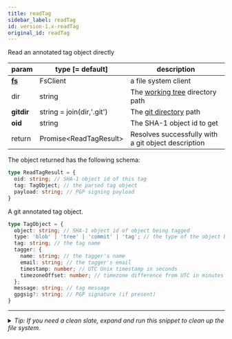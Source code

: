 ```yaml
---
title: readTag
sidebar_label: readTag
id: version-1.x-readTag
original_id: readTag
---
```


Read an annotated tag object directly

| param          | type [= default]          | description                                         |
| -------------- | ------------------------- | --------------------------------------------------- |
| [**fs**](./fs) | FsClient                  | a file system client                                |
| dir            | string                    | The [working tree](dir-vs-gitdir.md) directory path |
| **gitdir**     | string = join(dir,'.git') | The [git directory](dir-vs-gitdir.md) path          |
| **oid**        | string                    | The SHA-1 object id to get                          |
| return         | Promise\<ReadTagResult\>  | Resolves successfully with a git object description |

The object returned has the following schema:

```ts
type ReadTagResult = {
  oid: string; // SHA-1 object id of this tag
  tag: TagObject; // the parsed tag object
  payload: string; // PGP signing payload
}
```

A git annotated tag object.

```ts
type TagObject = {
  object: string; // SHA-1 object id of object being tagged
  type: 'blob' | 'tree' | 'commit' | 'tag'; // the type of the object being tagged
  tag: string; // the tag name
  tagger: {
    name: string; // the tagger's name
    email: string; // the tagger's email
    timestamp: number; // UTC Unix timestamp in seconds
    timezoneOffset: number; // timezone difference from UTC in minutes
  };
  message: string; // tag message
  gpgsig?: string; // PGP signature (if present)
}
```


---

<details>
<summary><i>Tip: If you need a clean slate, expand and run this snippet to clean up the file system.</i></summary>

```js live
window.fs = new LightningFS('fs', { wipe: true })
window.pfs = window.fs.promises
console.log('done')
```
</details>

<script>
(function rewriteEditLink() {
  const el = document.querySelector('a.edit-page-link.button');
  if (el) {
    el.href = 'https://github.com/isomorphic-git/isomorphic-git/edit/main/src/api/readTag.js';
  }
})();
</script>